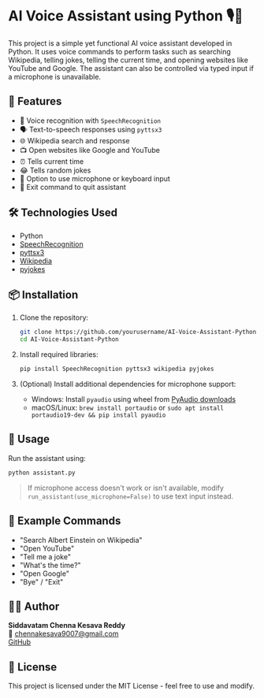 
# AI Voice Assistant using Python 🎙️🤖

This project is a simple yet functional AI voice assistant developed in Python. It uses voice commands to perform tasks such as searching Wikipedia, telling jokes, telling the current time, and opening websites like YouTube and Google. The assistant can also be controlled via typed input if a microphone is unavailable.

## 🚀 Features

- 🎤 Voice recognition with `SpeechRecognition`
- 🗣️ Text-to-speech responses using `pyttsx3`
- 🌐 Wikipedia search and response
- 📺 Open websites like Google and YouTube
- ⏰ Tells current time
- 😂 Tells random jokes
- 🧠 Option to use microphone or keyboard input
- 🛑 Exit command to quit assistant

## 🛠️ Technologies Used

- Python
- [SpeechRecognition](https://pypi.org/project/SpeechRecognition/)
- [pyttsx3](https://pypi.org/project/pyttsx3/)
- [Wikipedia](https://pypi.org/project/wikipedia/)
- [pyjokes](https://pypi.org/project/pyjokes/)

## 📦 Installation

1. Clone the repository:
   ```bash
   git clone https://github.com/yourusername/AI-Voice-Assistant-Python.git
   cd AI-Voice-Assistant-Python
   ```

2. Install required libraries:
   ```bash
   pip install SpeechRecognition pyttsx3 wikipedia pyjokes
   ```

3. (Optional) Install additional dependencies for microphone support:
   - Windows: Install `pyaudio` using wheel from [PyAudio downloads](https://www.lfd.uci.edu/~gohlke/pythonlibs/#pyaudio)
   - macOS/Linux: `brew install portaudio` or `sudo apt install portaudio19-dev && pip install pyaudio`

## 🧠 Usage

Run the assistant using:
```bash
python assistant.py
```

> If microphone access doesn't work or isn't available, modify `run_assistant(use_microphone=False)` to use text input instead.

## 📌 Example Commands

- "Search Albert Einstein on Wikipedia"
- "Open YouTube"
- "Tell me a joke"
- "What's the time?"
- "Open Google"
- "Bye" / "Exit"

## 👨‍💻 Author

**Siddavatam Chenna Kesava Reddy**  
📧 chennakesava9007@gmail.com  
[GitHub](https://github.com/Chennakesava9007) 

## 📜 License

This project is licensed under the MIT License - feel free to use and modify.
